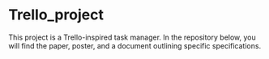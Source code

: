 # Trello_project
This project is a Trello-inspired task manager. In the repository below, you will find the paper, poster, and a document outlining specific specifications.
